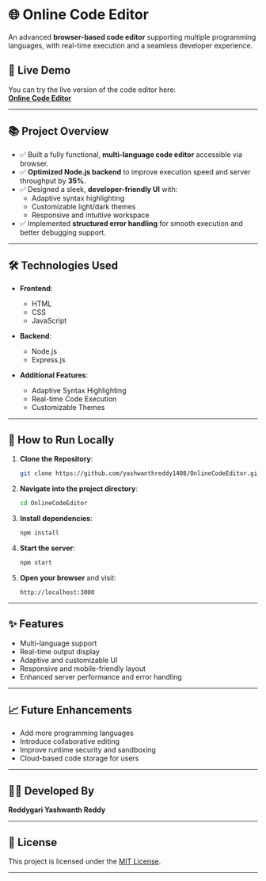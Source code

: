 # 🌐 Online Code Editor

An advanced **browser-based code editor** supporting multiple programming languages, with real-time execution and a seamless developer experience.

## 🚀 Live Demo

You can try the live version of the code editor here:  
[**Online Code Editor**](http://codecraft-xwcu.onrender.com/)

---

## 📚 Project Overview

- ✅ Built a fully functional, **multi-language code editor** accessible via browser.
- ✅ **Optimized Node.js backend** to improve execution speed and server throughput by **35%**.
- ✅ Designed a sleek, **developer-friendly UI** with:
  - Adaptive syntax highlighting
  - Customizable light/dark themes
  - Responsive and intuitive workspace
- ✅ Implemented **structured error handling** for smooth execution and better debugging support.

---

## 🛠️ Technologies Used

- **Frontend**:  
  - HTML
  - CSS
  - JavaScript

- **Backend**:
  - Node.js
  - Express.js

- **Additional Features**:
  - Adaptive Syntax Highlighting
  - Real-time Code Execution
  - Customizable Themes

---

## 📂 How to Run Locally

1. **Clone the Repository**:
   ```bash
   git clone https://github.com/yashwanthreddy1408/OnlineCodeEditor.git
   ```

2. **Navigate into the project directory**:
   ```bash
   cd OnlineCodeEditor
   ```

3. **Install dependencies**:
   ```bash
   npm install
   ```

4. **Start the server**:
   ```bash
   npm start
   ```

5. **Open your browser** and visit:
   ```
   http://localhost:3000
   ```

---

## ✨ Features

- Multi-language support
- Real-time output display
- Adaptive and customizable UI
- Responsive and mobile-friendly layout
- Enhanced server performance and error handling

---

## 📈 Future Enhancements

- Add more programming languages
- Introduce collaborative editing
- Improve runtime security and sandboxing
- Cloud-based code storage for users

---

## 👨‍💻 Developed By

**Reddygari Yashwanth Reddy**

---

## 📝 License

This project is licensed under the [MIT License](LICENSE).

---
